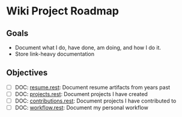Wiki Project Roadmap
======================

Goals
-----
* Document what I do, have done, am doing, and how I do it.
* Store link-heavy documentation


Objectives
-----------
- [ ] DOC: [resume.rest](https://github.com/westurner/wiki/wiki/resume): Document resume artifacts from years past
- [ ] DOC: [projects.rest](https://github.com/westurner/wiki/wiki/resume): Document projects I have created
- [ ] DOC: [contributions.rest](https://github.com/westurner/wiki/wiki/resume): Document projects I have contributed to
- [ ] DOC: [workflow.rest](https://github.com/westurner/wiki/wiki/resume): Document my personal workflow